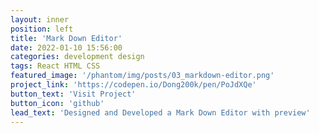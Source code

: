 ```yaml
---
layout: inner
position: left
title: 'Mark Down Editor'
date: 2022-01-10 15:56:00
categories: development design
tags: React HTML CSS
featured_image: '/phantom/img/posts/03_markdown-editor.png'
project_link: 'https://codepen.io/Dong200k/pen/PoJdXQe'
button_text: 'Visit Project'
button_icon: 'github'
lead_text: 'Designed and Developed a Mark Down Editor with preview'
---
```

